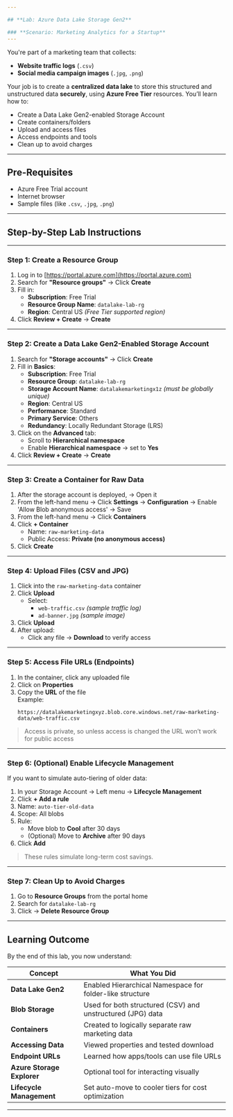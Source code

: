 ```yaml
---

## **Lab: Azure Data Lake Storage Gen2**

### **Scenario: Marketing Analytics for a Startup**
---
```

You're part of a marketing team that collects:
- **Website traffic logs** (`.csv`)
- **Social media campaign images** (`.jpg`, `.png`)

Your job is to create a **centralized data lake** to store this structured and unstructured data **securely**, using **Azure Free Tier** resources. You’ll learn how to:

- Create a Data Lake Gen2-enabled Storage Account  
- Create containers/folders  
- Upload and access files  
- Access endpoints and tools  
- Clean up to avoid charges

---

## **Pre-Requisites**

- Azure Free Trial account
- Internet browser
- Sample files (like `.csv`, `.jpg`, `.png`)

---

## **Step-by-Step Lab Instructions**

---

### **Step 1: Create a Resource Group**

1. Log in to [https://portal.azure.com](https://portal.azure.com)
2. Search for **"Resource groups"** → Click **Create**
3. Fill in:
   - **Subscription**: Free Trial
   - **Resource Group Name**: `datalake-lab-rg`
   - **Region**: Central US *(Free Tier supported region)*
4. Click **Review + Create** → **Create**

---

### **Step 2: Create a Data Lake Gen2-Enabled Storage Account**

1. Search for **"Storage accounts"** → Click **Create**
2. Fill in **Basics**:
   - **Subscription**: Free Trial
   - **Resource Group**: `datalake-lab-rg`
   - **Storage Account Name**: `datalakemarketingx1z` *(must be globally unique)*
   - **Region**: Central US
   - **Performance**: Standard
   - **Primary Service**: Others
   - **Redundancy**: Locally Redundant Storage (LRS)
3. Click on the **Advanced** tab:
   - Scroll to **Hierarchical namespace**
   - Enable **Hierarchical namespace** → set to **Yes**
4. Click **Review + Create** → **Create**

---

### **Step 3: Create a Container for Raw Data**

1. After the storage account is deployed, → Open it
2. From the left-hand menu → Click **Settings** -> **Configuration** -> Enable 'Allow Blob anonymous access' -> Save
3. From the left-hand menu → Click **Containers**
4. Click **+ Container**
   - Name: `raw-marketing-data`
   - Public Access: **Private (no anonymous access)**
5. Click **Create**

---

### **Step 4: Upload Files (CSV and JPG)**

1. Click into the `raw-marketing-data` container
2. Click **Upload**
   - Select:
     - `web-traffic.csv` *(sample traffic log)*
     - `ad-banner.jpg` *(sample image)*
3. Click **Upload**
4. After upload:
   - Click any file → **Download** to verify access

---

### **Step 5: Access File URLs (Endpoints)**

1. In the container, click any uploaded file
2. Click on **Properties**
3. Copy the **URL** of the file  
   Example:  
   ```
   https://datalakemarketingxyz.blob.core.windows.net/raw-marketing-data/web-traffic.csv
   ```
> Access is private, so unless access is changed  the URL won’t work for public access

---

### **Step 6: (Optional) Enable Lifecycle Management**

If you want to simulate auto-tiering of older data:

1. In your Storage Account → Left menu → **Lifecycle Management**
2. Click **+ Add a rule**
3. Name: `auto-tier-old-data`
4. Scope: All blobs
5. Rule:
   - Move blob to **Cool** after 30 days
   - (Optional) Move to **Archive** after 90 days
6. Click **Add**

> These rules simulate long-term cost savings.

---

### **Step 7: Clean Up to Avoid Charges**

1. Go to **Resource Groups** from the portal home
2. Search for `datalake-lab-rg`
3. Click → **Delete Resource Group**

---

## **Learning Outcome**

By the end of this lab, you now understand:

| Concept | What You Did |
|--------|---------------|
| **Data Lake Gen2** | Enabled Hierarchical Namespace for folder-like structure |
| **Blob Storage** | Used for both structured (CSV) and unstructured (JPG) data |
| **Containers** | Created to logically separate raw marketing data |
| **Accessing Data** | Viewed properties and tested download |
| **Endpoint URLs** | Learned how apps/tools can use file URLs |
| **Azure Storage Explorer** | Optional tool for interacting visually |
| **Lifecycle Management** | Set auto-move to cooler tiers for cost optimization |

---
